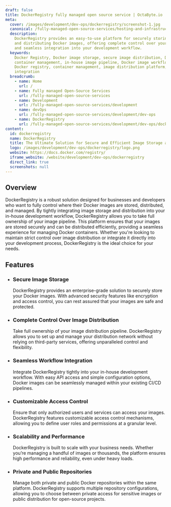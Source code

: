 ```yaml
---
draft: false
title: DockerRegistry fully managed open source service | OctaByte.io
meta:
  cover: /images/development/dev-ops/dockerregistry/screenshot-1.jpg
  canonical: /fully-managed-open-source-services/hosting-and-infrastructure/containers/dockerregistry
  description:
    DockerRegistry provides an easy-to-use platform for securely storing
    and distributing Docker images, offering complete control over your image pipeline
    and seamless integration into your development workflow.
  keywords:
    Docker Registry, Docker image storage, secure image distribution, Docker
    container management, in-house image pipeline, Docker image workflow, private
    Docker registry, container management, image distribution platform, Docker workflow
    integration
  breadcrumb:
    - name: Home
      url: /
    - name: Fully managed Open-Source Services
      url: /fully-managed-open-source-services
    - name: Development
      url: /fully-managed-open-source-services/development
    - name: devOps
      url: /fully-managed-open-source-services/development/dev-ops
    - name: DockerRegistry
      url: /fully-managed-open-source-services/development/dev-ops/dockerregistry
content:
  id: dockerregistry
  name: DockerRegistry
  title: The Ultimate Solution for Secure and Efficient Image Storage and Distribution
  logo: /images/development/dev-ops/dockerregistry/logo.png
  website: https://docs.docker.com/registry/
  iframe_website: /website/development/dev-ops/dockerregistry
  direct_link: true
  screenshots: null
---
```


## Overview

DockerRegistry is a robust solution designed for businesses and developers who want to fully control where their Docker images are stored, distributed, and managed. By tightly integrating image storage and distribution into your in-house development workflow, DockerRegistry allows you to take full ownership of your image pipeline. This platform ensures that your images are stored securely and can be distributed efficiently, providing a seamless experience for managing Docker containers. Whether you're looking to maintain strict control over image distribution or integrate it directly into your development process, DockerRegistry is the ideal choice for your needs.

## Features

- ### Secure Image Storage

  DockerRegistry provides an enterprise-grade solution to securely store your Docker images. With advanced security features like encryption and access control, you can rest assured that your images are safe and protected.

- ### Complete Control Over Image Distribution

  Take full ownership of your image distribution pipeline. DockerRegistry allows you to set up and manage your distribution network without relying on third-party services, offering unparalleled control and flexibility.

- ### Seamless Workflow Integration

  Integrate DockerRegistry tightly into your in-house development workflow. With easy API access and simple configuration options, Docker images can be seamlessly managed within your existing CI/CD pipelines.

- ### Customizable Access Control

  Ensure that only authorized users and services can access your images. DockerRegistry features customizable access control mechanisms, allowing you to define user roles and permissions at a granular level.

- ### Scalability and Performance

  DockerRegistry is built to scale with your business needs. Whether you’re managing a handful of images or thousands, the platform ensures high performance and reliability, even under heavy loads.

- ### Private and Public Repositories

  Manage both private and public Docker repositories within the same platform. DockerRegistry supports multiple repository configurations, allowing you to choose between private access for sensitive images or public distribution for open-source projects.
